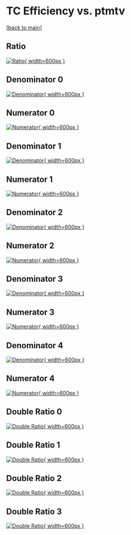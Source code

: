 # TC Efficiency vs. ptmtv

[[back to main](./)]



## Ratio

[![Ratio](../mtv/var/TC_vtr_211_-1_eff_ptmtv.png){ width=600px }](../mtv/var/TC_vtr_211_-1_eff_ptmtv.pdf)

## Denominator 0

[![Denominator](../mtv/den/TC_vtr_211_-1_eff_ptmtv_den0.png){ width=600px }](../mtv/den/TC_vtr_211_-1_eff_ptmtv_den0.pdf)

## Numerator 0

[![Numerator](../mtv/num/TC_vtr_211_-1_eff_ptmtv_num0.png){ width=600px }](../mtv/num/TC_vtr_211_-1_eff_ptmtv_num0.pdf)

## Denominator 1

[![Denominator](../mtv/den/TC_vtr_211_-1_eff_ptmtv_den1.png){ width=600px }](../mtv/den/TC_vtr_211_-1_eff_ptmtv_den1.pdf)

## Numerator 1

[![Numerator](../mtv/num/TC_vtr_211_-1_eff_ptmtv_num1.png){ width=600px }](../mtv/num/TC_vtr_211_-1_eff_ptmtv_num1.pdf)

## Denominator 2

[![Denominator](../mtv/den/TC_vtr_211_-1_eff_ptmtv_den2.png){ width=600px }](../mtv/den/TC_vtr_211_-1_eff_ptmtv_den2.pdf)

## Numerator 2

[![Numerator](../mtv/num/TC_vtr_211_-1_eff_ptmtv_num2.png){ width=600px }](../mtv/num/TC_vtr_211_-1_eff_ptmtv_num2.pdf)

## Denominator 3

[![Denominator](../mtv/den/TC_vtr_211_-1_eff_ptmtv_den3.png){ width=600px }](../mtv/den/TC_vtr_211_-1_eff_ptmtv_den3.pdf)

## Numerator 3

[![Numerator](../mtv/num/TC_vtr_211_-1_eff_ptmtv_num3.png){ width=600px }](../mtv/num/TC_vtr_211_-1_eff_ptmtv_num3.pdf)

## Denominator 4

[![Denominator](../mtv/den/TC_vtr_211_-1_eff_ptmtv_den4.png){ width=600px }](../mtv/den/TC_vtr_211_-1_eff_ptmtv_den4.pdf)

## Numerator 4

[![Numerator](../mtv/num/TC_vtr_211_-1_eff_ptmtv_num4.png){ width=600px }](../mtv/num/TC_vtr_211_-1_eff_ptmtv_num4.pdf)

## Double Ratio 0

[![Double Ratio](../mtv/ratio/TC_vtr_211_-1_eff_ptmtv_ratio0.png){ width=600px }](../mtv/ratio/TC_vtr_211_-1_eff_ptmtv_ratio0.pdf)

## Double Ratio 1

[![Double Ratio](../mtv/ratio/TC_vtr_211_-1_eff_ptmtv_ratio1.png){ width=600px }](../mtv/ratio/TC_vtr_211_-1_eff_ptmtv_ratio1.pdf)

## Double Ratio 2

[![Double Ratio](../mtv/ratio/TC_vtr_211_-1_eff_ptmtv_ratio2.png){ width=600px }](../mtv/ratio/TC_vtr_211_-1_eff_ptmtv_ratio2.pdf)

## Double Ratio 3

[![Double Ratio](../mtv/ratio/TC_vtr_211_-1_eff_ptmtv_ratio3.png){ width=600px }](../mtv/ratio/TC_vtr_211_-1_eff_ptmtv_ratio3.pdf)

